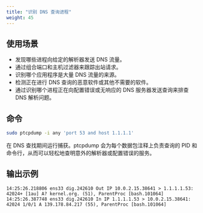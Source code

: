 ```yaml
---
title: "识别 DNS 查询进程"
weight: 45
---
```


## 使用场景

- 发现哪些进程向给定的解析器发送 DNS 流量。
- 通过组合端口和主机过滤器来跟踪出站请求。
- 识别哪个应用程序是大量 DNS 流量的来源。
- 检测正在进行 DNS 查询的恶意软件或其他不需要的软件。
- 通过识别哪个进程正在向配置错误或无响应的 DNS 服务器发送查询来排查 DNS 解析问题。

## 命令

```bash
sudo ptcpdump -i any 'port 53 and host 1.1.1.1'
```

在 DNS 查找期间运行捕获。ptcpdump 会为每个数据包注释上负责查询的 PID 和命令行，从而可以轻松地查明意外的解析器或配置错误的服务。

## 输出示例

```
14:25:26.218806 ens33 dig.242610 Out IP 10.0.2.15.38641 > 1.1.1.1.53: 42024+ [1au] A? kernel.org. (51), ParentProc [bash.101064]
14:25:26.387748 ens33 dig.242610 In IP 1.1.1.1.53 > 10.0.2.15.38641: 42024 1/0/1 A 139.178.84.217 (55), ParentProc [bash.101064]
```